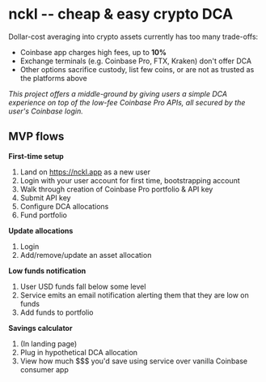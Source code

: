 # nckl -- cheap & easy crypto DCA

Dollar-cost averaging into crypto assets currently has too many trade-offs:
* Coinbase app charges high fees, up to **10%**
* Exchange terminals (e.g. Coinbase Pro, FTX, Kraken) don't offer DCA
* Other options sacrifice custody, list few coins, or are not as trusted as the platforms above

_This project offers a middle-ground by giving users a simple DCA experience on top of the low-fee Coinbase Pro APIs, all secured by the user's Coinbase login._

## MVP flows
**First-time setup**
1. Land on https://nckl.app as a new user
2. Login with your user account for first time, bootstrapping account
3. Walk through creation of Coinbase Pro portfolio & API key
4. Submit API key
5. Configure DCA allocations
6. Fund portfolio

**Update allocations**
1. Login
2. Add/remove/update an asset allocation

**Low funds notification**
1. User USD funds fall below some level
2. Service emits an email notification alerting them that they are low on funds
3. Add funds to portfolio

**Savings calculator**
1. (In landing page)
2. Plug in hypothetical DCA allocation
3. View how much $$$ you'd save using service over vanilla Coinbase consumer app
